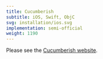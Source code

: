 ```yaml
---
title: Cucumberish
subtitle: iOS, Swift, ObjC
svg: installation/ios.svg
implementation: semi-official
weight: 1190
---
```


Please see the [Cucumberish website](https://github.com/Ahmed-Ali/Cucumberish).
